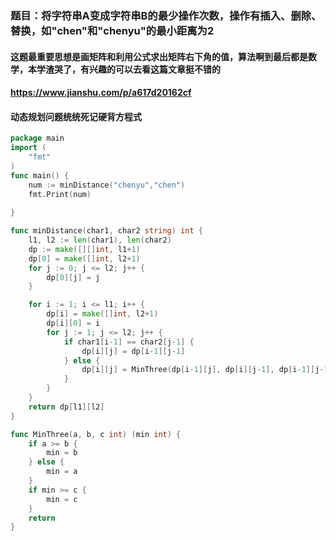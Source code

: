 ### 题目：将字符串A变成字符串B的最少操作次数，操作有插入、删除、替换，如"chen"和"chenyu"的最小距离为2

#### 这题最重要思想是画矩阵和利用公式求出矩阵右下角的值，算法啊到最后都是数学，本学渣哭了，有兴趣的可以去看这篇文章挺不错的
#### https://www.jianshu.com/p/a617d20162cf

#### 动态规划问题统统死记硬背方程式

```go
package main
import (
	"fmt"
)
func main() {
	num := minDistance("chenyu","chen")
    fmt.Print(num)
	
}

func minDistance(char1, char2 string) int {
	l1, l2 := len(char1), len(char2)
	dp := make([][]int, l1+1)
	dp[0] = make([]int, l2+1)
	for j := 0; j <= l2; j++ {
		dp[0][j] = j
	}

	for i := 1; i <= l1; i++ {
		dp[i] = make([]int, l2+1)
		dp[i][0] = i
		for j := 1; j <= l2; j++ {
			if char1[i-1] == char2[j-1] {
				dp[i][j] = dp[i-1][j-1]
			} else {
				dp[i][j] = MinThree(dp[i-1][j], dp[i][j-1], dp[i-1][j-1]) + 1
			}
		}
	}
	return dp[l1][l2]
}

func MinThree(a, b, c int) (min int) {
	if a >= b {
		min = b
	} else {
		min = a
	}
	if min >= c {
		min = c
	}
    return
}
```
